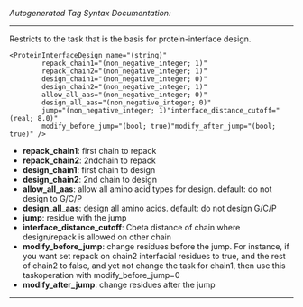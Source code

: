 _Autogenerated Tag Syntax Documentation:_

---
Restricts to the task that is the basis for protein-interface design.

```
<ProteinInterfaceDesign name="(string)"
        repack_chain1="(non_negative_integer; 1)"
        repack_chain2="(non_negative_integer; 1)"
        design_chain1="(non_negative_integer; 0)"
        design_chain2="(non_negative_integer; 1)"
        allow_all_aas="(non_negative_integer; 0)"
        design_all_aas="(non_negative_integer; 0)"
        jump="(non_negative_integer; 1)"interface_distance_cutoff="(real; 8.0)"
        modify_before_jump="(bool; true)"modify_after_jump="(bool; true)" />
```

-   **repack_chain1**: first chain to repack
-   **repack_chain2**: 2ndchain to repack
-   **design_chain1**: first chain to design
-   **design_chain2**: 2nd chain to design
-   **allow_all_aas**: allow all amino acid types for design. default: do not design to G/C/P
-   **design_all_aas**: design all amino acids. default: do not design G/C/P
-   **jump**: residue with the jump
-   **interface_distance_cutoff**: Cbeta distance of chain where design/repack is allowed on other chain
-   **modify_before_jump**: change residues before the jump. For instance, if you want set repack on chain2 interfacial residues to true, and the rest of chain2 to false, and yet not change the task for chain1, then use this taskoperation with modify_before_jump=0
-   **modify_after_jump**: change residues after the jump

---
